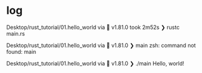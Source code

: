 # log

Desktop/rust_tutorial/01.hello_world via 🦀 v1.81.0 took 2m52s
❯ rustc main.rs

Desktop/rust_tutorial/01.hello_world via 🦀 v1.81.0 
❯ main
zsh: command not found: main

Desktop/rust_tutorial/01.hello_world via 🦀 v1.81.0 
❯ ./main
Hello, world!